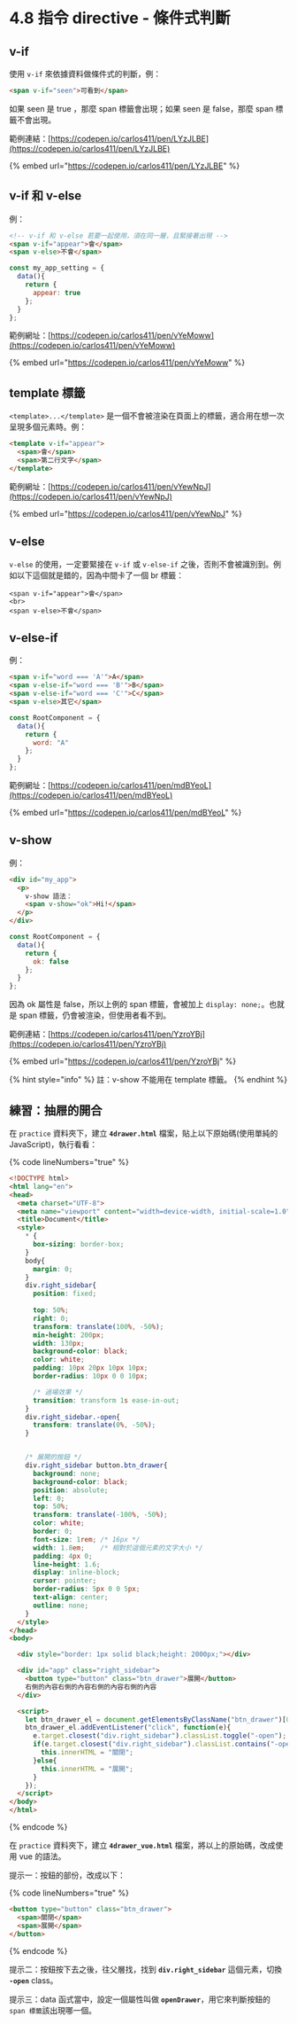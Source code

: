 # 4.8 指令 directive - 條件式判斷

## v-if

使用 `v-if` 來依據資料做條件式的判斷，例：

```html
<span v-if="seen">可看到</span>
```

如果 seen 是 true ，那麼 span 標籤會出現；如果 seen 是 false，那麼 span 標籤不會出現。



範例連結：[https://codepen.io/carlos411/pen/LYzJLBE](https://codepen.io/carlos411/pen/LYzJLBE)

{% embed url="https://codepen.io/carlos411/pen/LYzJLBE" %}





## v-if 和 v-else

例：

```html
<!-- v-if 和 v-else 若要一起使用，須在同一層，且緊接著出現 -->
<span v-if="appear">會</span>
<span v-else>不會</span>
```

```javascript
const my_app_setting = {
  data(){
    return {
      appear: true
    };
  }
};
```



範例網址：[https://codepen.io/carlos411/pen/vYeMoww](https://codepen.io/carlos411/pen/vYeMoww)

{% embed url="https://codepen.io/carlos411/pen/vYeMoww" %}



## template 標籤

`<template>...</template>` 是一個不會被渲染在頁面上的標籤，適合用在想一次呈現多個元素時。例：

```html
<template v-if="appear">
  <span>會</span>
  <span>第二行文字</span>
</template>
```



範例網址：[https://codepen.io/carlos411/pen/vYewNpJ](https://codepen.io/carlos411/pen/vYewNpJ)

{% embed url="https://codepen.io/carlos411/pen/vYewNpJ" %}



## v-else

`v-else` 的使用，一定要緊接在 `v-if` 或 `v-else-if` 之後，否則不會被識別到。例如以下這個就是錯的，因為中間卡了一個 br 標籤：

```markup
<span v-if="appear">會</span>
<br>
<span v-else>不會</span>
```



## v-else-if

例：

```html
<span v-if="word === 'A'">A</span>
<span v-else-if="word === 'B'">B</span>
<span v-else-if="word === 'C'">C</span>
<span v-else>其它</span>
```

```javascript
const RootComponent = {
  data(){
    return {
      word: "A"
    };
  }
};
```



範例網址：[https://codepen.io/carlos411/pen/mdBYeoL](https://codepen.io/carlos411/pen/mdBYeoL)

{% embed url="https://codepen.io/carlos411/pen/mdBYeoL" %}



## v-show

例：

```html
<div id="my_app">
  <p>
    v-show 語法：
    <span v-show="ok">Hi!</span>
  </p>
</div>
```

```javascript
const RootComponent = {
  data(){
    return {
      ok: false
    };
  }
};
```

因為 ok 屬性是 false，所以上例的 span 標籤，會被加上 `display: none;`。也就是 span 標籤，仍會被渲染，但使用者看不到。



範例連結：[https://codepen.io/carlos411/pen/YzroYBj](https://codepen.io/carlos411/pen/YzroYBj)

{% embed url="https://codepen.io/carlos411/pen/YzroYBj" %}

{% hint style="info" %}
註：v-show 不能用在 template 標籤。
{% endhint %}



## 練習：抽屜的開合

在 `practice` 資料夾下，建立 **`4drawer.html`** 檔案，貼上以下原始碼(使用單純的 JavaScript)，執行看看：

{% code lineNumbers="true" %}
```html
<!DOCTYPE html>
<html lang="en">
<head>
  <meta charset="UTF-8">
  <meta name="viewport" content="width=device-width, initial-scale=1.0">
  <title>Document</title>
  <style>
    * {
      box-sizing: border-box;
    }
    body{
      margin: 0;
    }
    div.right_sidebar{
      position: fixed;
      
      top: 50%;
      right: 0;
      transform: translate(100%, -50%);
      min-height: 200px;
      width: 130px;
      background-color: black;
      color: white;
      padding: 10px 20px 10px 10px;
      border-radius: 10px 0 0 10px;

      /* 過場效果 */
      transition: transform 1s ease-in-out;
    }
    div.right_sidebar.-open{
      transform: translate(0%, -50%);
    }


    /* 展開的按鈕 */
    div.right_sidebar button.btn_drawer{
      background: none;
      background-color: black;
      position: absolute;
      left: 0;
      top: 50%;
      transform: translate(-100%, -50%);
      color: white;
      border: 0;
      font-size: 1rem; /* 16px */
      width: 1.8em;    /* 相對於這個元素的文字大小 */
      padding: 4px 0;
      line-height: 1.6;
      display: inline-block;
      cursor: pointer;
      border-radius: 5px 0 0 5px;
      text-align: center;
      outline: none;
    }
  </style>
</head>
<body>

  <div style="border: 1px solid black;height: 2000px;"></div>

  <div id="app" class="right_sidebar">
    <button type="button" class="btn_drawer">展開</button>
    右側的內容右側的內容右側的內容右側的內容
  </div>

  <script>
    let btn_drawer_el = document.getElementsByClassName("btn_drawer")[0];
    btn_drawer_el.addEventListener("click", function(e){
      e.target.closest("div.right_sidebar").classList.toggle("-open");
      if(e.target.closest("div.right_sidebar").classList.contains("-open")){
        this.innerHTML = "關閉";
      }else{
        this.innerHTML = "展開";
      }
    });
  </script>
</body>
</html>
```
{% endcode %}

在 `practice` 資料夾下，建立 **`4drawer_vue.html`** 檔案，將以上的原始碼，改成使用 vue 的語法。



提示一：按鈕的部份，改成以下：

{% code lineNumbers="true" %}
```html
<button type="button" class="btn_drawer">
  <span>關閉</span>
  <span>展開</span>
</button>
```
{% endcode %}

提示二：按鈕按下去之後，往父層找，找到 **`div.right_sidebar`** 這個元素，切換 **`-open`** class。

提示三：data 函式當中，設定一個屬性叫做 **`openDrawer`**，用它來判斷按鈕的 `span 標籤`該出現哪一個。



